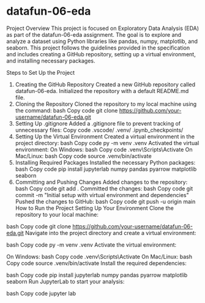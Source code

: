 # datafun-06-eda

Project Overview
This project is focused on Exploratory Data Analysis (EDA) as part of the datafun-06-eda assignment. The goal is to explore and analyze a dataset using Python libraries like pandas, numpy, matplotlib, and seaborn. This project follows the guidelines provided in the specification and includes creating a GitHub repository, setting up a virtual environment, and installing necessary packages.

Steps to Set Up the Project
1. Creating the GitHub Repository
Created a new GitHub repository called datafun-06-eda.
Initialized the repository with a default README.md file.
2. Cloning the Repository
Cloned the repository to my local machine using the command:
bash
Copy code
git clone https://github.com/your-username/datafun-06-eda.git
3. Setting Up .gitignore
Added a .gitignore file to prevent tracking of unnecessary files:
Copy code
.vscode/
.venv/
.ipynb_checkpoints/
4. Setting Up the Virtual Environment
Created a virtual environment in the project directory:
bash
Copy code
py -m venv .venv
Activated the virtual environment:
On Windows:
bash
Copy code
.venv\Scripts\Activate
On Mac/Linux:
bash
Copy code
source .venv/bin/activate
5. Installing Required Packages
Installed the necessary Python packages:
bash
Copy code
pip install jupyterlab numpy pandas pyarrow matplotlib seaborn
6. Committing and Pushing Changes
Added changes to the repository:
bash
Copy code
git add .
Committed the changes:
bash
Copy code
git commit -m "Initial setup with virtual environment and dependencies"
Pushed the changes to GitHub:
bash
Copy code
git push -u origin main
How to Run the Project
Setting Up Your Environment
Clone the repository to your local machine:

bash
Copy code
git clone https://github.com/your-username/datafun-06-eda.git
Navigate into the project directory and create a virtual environment:

bash
Copy code
py -m venv .venv
Activate the virtual environment:

On Windows:
bash
Copy code
.venv\Scripts\Activate
On Mac/Linux:
bash
Copy code
source .venv/bin/activate
Install the required dependencies:

bash
Copy code
pip install jupyterlab numpy pandas pyarrow matplotlib seaborn
Run JupyterLab to start your analysis:

bash
Copy code
jupyter lab